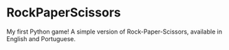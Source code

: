 # RockPaperScissors
 My first Python game! A simple version of Rock-Paper-Scissors, available in English and Portuguese.
